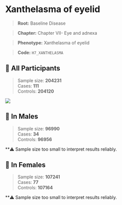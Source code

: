 # Xanthelasma of eyelid

> **Root:** Baseline Disease  

> **Chapter:** Chapter VII- Eye and adnexa  

> **Phenotype:** Xanthelasma of eyelid  

> **Code:** `H7_XANTHELASMA`

## 🧪 All Participants  
> Sample size: **204231**  
> Cases: **111**  
> Controls: **204120**
<img src="/Disease/Figures/ALL/Baseline/H7_XANTHELASMA.png"/>
<CsvTable src="/Disease/Data/ALL/Baseline/LG_H7_XANTHELASMA.csv" label="🔍 View full results" />

## 👨 In Males  
> Sample size: **96990**  
> Cases: **34**  
> Controls: **96956**

**⚠️ Sample size too small to interpret results reliably.

## 👩 In Females  
> Sample size: **107241**  
> Cases: **77**  
> Controls: **107164**

**⚠️ Sample size too small to interpret results reliably.

